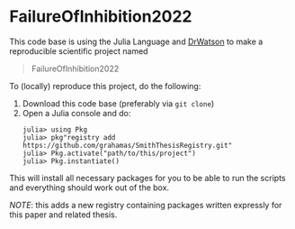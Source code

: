 # FailureOfInhibition2022

This code base is using the Julia Language and [DrWatson](https://juliadynamics.github.io/DrWatson.jl/stable/)
to make a reproducible scientific project named
> FailureOfInhibition2022

To (locally) reproduce this project, do the following:

1. Download this code base (preferably via `git clone`)
2. Open a Julia console and do:
   ```
   julia> using Pkg
   julia> pkg"registry add https://github.com/grahamas/SmithThesisRegistry.git"
   julia> Pkg.activate("path/to/this/project")
   julia> Pkg.instantiate()
   ```

This will install all necessary packages for you to be able to run the scripts and
everything should work out of the box. 

*NOTE*: this adds a new registry containing packages written expressly for this paper and related thesis.

